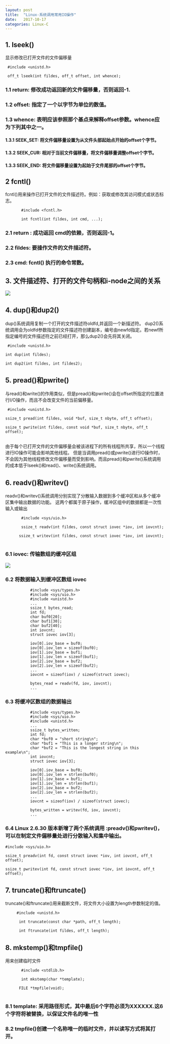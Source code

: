 ```yaml
---
layout: post
title:  "Linux-系统调用常用IO操作"
date:   2017-10-17
categories: Linux-C
---
```

## 1. lseek()
显示修改已打开文件的文件偏移量
```
 #include <unistd.h>
 
 off_t lseek(int fildes, off_t offset, int whence);

```
### 1.1 return: 修改成功返回新的文件偏移量，否则返回-1.
### 1.2 offset: 指定了一个以字节为单位的数值。
### 1.3 whence: 表明应该参照那个基点来解释offset参数。whence应为下列其中之一。
#### 1.3.1 SEEK_SET: 将文件偏移量设置为从文件头部起始点开始的offset个字节。
#### 1.3.2 SEEK_CUR: 相对于当前文件偏移量，将文件偏移量调整offset个字节。
#### 1.3.3 SEEK_END: 将文件偏移量设置为起始于文件尾部的offset个字节。
## 2 fcntl()
fcntl()用来操作已打开文件的文件描述符。例如：获取或修改其访问模式或状态标志。
```
       #include <fcntl.h>

       int fcntl(int fildes, int cmd, ...);

```
### 2.1 return : 成功返回 cmd的依赖，否则返回-1。
### 2.2 fildes: 要操作文件的文件描述符。
### 2.3 cmd: fcntl() 执行的命令常数。
## 3.  文件描述符、打开的文件句柄和i-node之间的关系

![](https://coding.net/u/TryBin/p/image/git/raw/master/Linux-C/%25E6%2596%2587%25E4%25BB%25B6%25E6%258F%258F%25E8%25BF%25B0%25E7%25AC%25A6%25E3%2580%2581%25E6%2589%2593%25E5%25BC%2580%25E7%259A%2584%25E6%2596%2587%25E4%25BB%25B6%25E5%258F%25A5%25E6%259F%2584%25E5%2592%258Ci-node%25E4%25B9%258B%25E9%2597%25B4%25E7%259A%2584%25E5%2585%25B3%25E7%25B3%25BB.png)

## 4. dup()和dup2()
dup()系统调用复制一个打开的文件描述符oldfd,并返回一个新描述符。
dup2()系统调用会为oldfd参数指定的文件描述符创建副本，编号由newfd指定。若newf所指定编号的文件描述符之前已经打开，那么dup2()会先将其关闭。
```
 #include <unistd.h>

int dup(int fildes);
      
int dup2(int fildes, int fildes2);
```
## 5. pread()和pwrite()
与read()和write()的作用类似，但是pread()和pwrite()会在offset所指定的位置进行I/O操作，而且不会改变文件的当前偏移量。
```
 #include <unistd.h>

ssize_t pread(int fildes, void *buf, size_t nbyte, off_t offset);

ssize_t pwrite(int fildes, const void *buf, size_t nbyte, off_t offset);


```
由于每个已打开文件的文件偏移量会被该进程下的所有线程所共享，所以一个线程进行IO操作可能会影响其他线程。
但是当调用pread()或pwrite()进行IO操作时，不会因为其他线程修改文件偏移量而受到影响。而且pread()和pwrite()系统调用的成本低于lseek()和read()、write()系统调用。
## 6. readv()和writev()
readv()和writev()系统调用分别实现了分散输入数据到多个缓冲区和从多个缓冲区集中输出数据的功能。
这两个都属于原子操作，缓冲区组中的数据都是一次性输入或输出
```
       #include <sys/uio.h>

       ssize_t readv(int fildes, const struct iovec *iov, int iovcnt);

      ssize_t writev(int fildes, const struct iovec *iov, int iovcnt);


```
### 6.1 iovec: 传输数组的缓冲区组
![](https://coding.net/u/TryBin/p/image/git/raw/master/Linux-C/iovec%25E6%2595%25B0%25E7%25BB%2584%25E5%258F%258A%25E5%2585%25B6%25E7%259B%25B8%25E5%2585%25B3%25E7%25BC%2593%25E5%2586%25B2%25E5%258C%25BA%25E7%259A%2584%25E7%25A4%25BA%25E4%25BE%258B.png)
### 6.2  将数据输入到缓冲区数组 iovec
```
           #include <sys/types.h>
           #include <sys/uio.h>
           #include <unistd.h>
           ...
           ssize_t bytes_read;
           int fd;
           char buf0[20];
           char buf1[30];
           char buf2[40];
           int iovcnt;
           struct iovec iov[3];

           iov[0].iov_base = buf0;
           iov[0].iov_len = sizeof(buf0);
           iov[1].iov_base = buf1;
           iov[1].iov_len = sizeof(buf1);
           iov[2].iov_base = buf2;
           iov[2].iov_len = sizeof(buf2);
           ...
           iovcnt = sizeof(iov) / sizeof(struct iovec);

           bytes_read = readv(fd, iov, iovcnt);
           ...

```
### 6.3 将缓冲区数组的数据输出
```
           #include <sys/types.h>
           #include <sys/uio.h>
           #include <unistd.h>
           ...
           ssize_t bytes_written;
           int fd;
           char *buf0 = "short string\n";
           char *buf1 = "This is a longer string\n";
           char *buf2 = "This is the longest string in this example\n";
           int iovcnt;
           struct iovec iov[3];

           iov[0].iov_base = buf0;
           iov[0].iov_len = strlen(buf0);
           iov[1].iov_base = buf1;
           iov[1].iov_len = strlen(buf1);
           iov[2].iov_base = buf2;
           iov[2].iov_len = strlen(buf2);
           ...
           iovcnt = sizeof(iov) / sizeof(struct iovec);

           bytes_written = writev(fd, iov, iovcnt);
           ...

```
### 6.4 Linux 2.6.30 版本新增了两个系统调用 :preadv()和pwritev()，可以在制定文件偏移量处进行分散输入和集中输出。
```
#include <sys/uio.h>

ssize_t preadv(int fd, const struct iovec *iov, int iovcnt, off_t offset);

ssize_t pwritev(int fd, const struct iovec *iov, int iovcnt, off_t offset);

```
## 7. truncate()和ftruncate()
truncate()和ftruncate()用来截断文件，将文件大小设置为length参数制定的值。
```
     #include <unistd.h>

      int truncate(const char *path, off_t length);

      int ftruncate(int fildes, off_t length);

```
## 8. mkstemp()和tmpfile()
用来创建临时文件
```
       #include <stdlib.h>

       int mkstemp(char *template);

      FILE *tmpfile(void);


```
### 8.1 template: 采用路径形式，其中最后6个字符必须为XXXXXX.这6个字符将被替换，以保证文件名的唯一性
### 8.2 tmpfile()创建一个名称唯一的临时文件，并以读写方式将其打开。